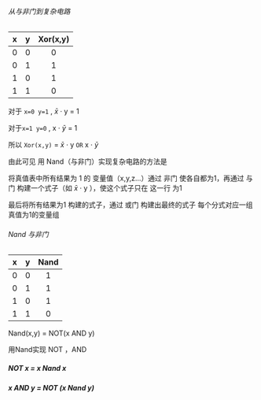 ###### 从与非门到复杂电路

|  x   |  y   |   Xor(x,y)   |
| :--: | :--: | :--: |
| 0 | 0 | 0 |
| 0 | 1 | 1 |
| 1 | 0 | 1 |
| 1 | 1 | 0 |

对于 `x=0 y=1` , $\bar{x}$ · y  =  1 

对于`x=1 y=0` , x · $\bar{y}$  =  1

所以 `Xor(x,y)`  =   $\bar{x}$ · y  `OR`  x · $\bar{y}$ 

由此可见 用 Nand（与非门）实现复杂电路的方法是

将真值表中所有结果为 1 的 变量值（x,y,z...）通过 非门 使各自都为1，再通过 与门 构建一个式子（如  $\bar{x}$ · y ），使这个式子只在 这一行 为1 

最后将所有结果为1 构建的式子，通过 或门 构建出最终的式子 每个分式对应一组真值为1的变量组



###### Nand 与非门

|  x   |  y   | Nand |
| :--: | :--: | :--: |
|  0   |  0   |  1   |
|  0   |  1   |  1   |
|  1   |  0   |  1   |
|  1   |  1   |  0   |

Nand(x,y) = NOT(x AND y)

用Nand实现 NOT ，AND

##### NOT x  =  x  Nand  x

##### x AND y  =  NOT (x Nand y)
